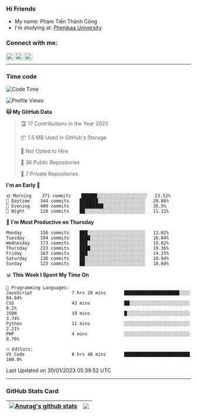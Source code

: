 ### Hi Friends

- My name: Phạm Tiến Thành Công
- I'm studying at: [Phenikaa University]


### Connect with me:
[<img align="left" alt="PhamTienThanhCong | Facebook" width="22px" src="https://upload.wikimedia.org/wikipedia/commons/thumb/1/16/Facebook-icon-1.png/640px-Facebook-icon-1.png" />][facebook]
[<img align="left" alt="PhamTienThanhCong | Zalo" width="22px" src="https://www.anphatpc.com.vn/template/anphat_2020v2/images/icon-zalo.jpg" />][zalo]
[<img align="left" alt="PhamTienThanhCong | LinkedIn" width="22px" src="https://cdn3.iconfinder.com/data/icons/inficons/512/linkedin.png" />][linkedin]

<br />

---

### Time code

<!--START_SECTION:waka-->
![Code Time](http://img.shields.io/badge/Code%20Time-856%20hrs%2032%20mins-blue)

![Profile Views](http://img.shields.io/badge/Profile%20Views-1-blue)

**🐱 My GitHub Data** 

> 🏆 17 Contributions in the Year 2023
 > 
> 📦 1.5 MB Used in GitHub's Storage 
 > 
> 🚫 Not Opted to Hire
 > 
> 📜 36 Public Repositories 
 > 
> 🔑 7 Private Repositories  
 > 
**I'm an Early 🐤** 

```text
🌞 Morning    271 commits    ██████░░░░░░░░░░░░░░░░░░░   23.52% 
🌆 Daytime    344 commits    ███████░░░░░░░░░░░░░░░░░░   29.86% 
🌃 Evening    409 commits    █████████░░░░░░░░░░░░░░░░   35.5% 
🌙 Night      128 commits    ██░░░░░░░░░░░░░░░░░░░░░░░   11.11%

```
📅 **I'm Most Productive on Thursday** 

```text
Monday       150 commits    ███░░░░░░░░░░░░░░░░░░░░░░   13.02% 
Tuesday      194 commits    ████░░░░░░░░░░░░░░░░░░░░░   16.84% 
Wednesday    173 commits    ███░░░░░░░░░░░░░░░░░░░░░░   15.02% 
Thursday     223 commits    ████░░░░░░░░░░░░░░░░░░░░░   19.36% 
Friday       163 commits    ███░░░░░░░░░░░░░░░░░░░░░░   14.15% 
Saturday     126 commits    ██░░░░░░░░░░░░░░░░░░░░░░░   10.94% 
Sunday       123 commits    ██░░░░░░░░░░░░░░░░░░░░░░░   10.68%

```


📊 **This Week I Spent My Time On** 

```text
💬 Programming Languages: 
JavaScript               7 hrs 28 mins       █████████████████████░░░░   84.84% 
CSS                      43 mins             ██░░░░░░░░░░░░░░░░░░░░░░░   8.2% 
JSON                     19 mins             █░░░░░░░░░░░░░░░░░░░░░░░░   3.74% 
Python                   11 mins             ░░░░░░░░░░░░░░░░░░░░░░░░░   2.21% 
PHP                      4 mins              ░░░░░░░░░░░░░░░░░░░░░░░░░   0.76%

🔥 Editors: 
VS Code                  8 hrs 48 mins       █████████████████████████   100.0%

```


 Last Updated on 30/01/2023 05:39:52 UTC
<!--END_SECTION:waka-->

---

### GitHub Stats Card

| <a href="https://github.com/phamtienthanhcong"><img align="center" src="https://github-readme-stats.vercel.app/api?username=PhamTienThanhCong&show_icons=true&include_all_commits=true&theme=buefy&hide_border=true&theme=ocean_dark" alt="Anurag's github stats" /></a> | <a href="https://github.com/phamtienthanhcong"><img align="center" src="https://github-readme-stats.vercel.app/api/top-langs/?username=PhamTienThanhCong&layout=compact&theme=buefy&hide_border=true&theme=ocean_dark" /></a> |
| ------------- | ------------- |

[Phenikaa University]: https://phenikaa-uni.edu.vn/vi
[facebook]: https://www.facebook.com/phamtienthanhcong
[linkedin]: https://linkedin.com/in/phamtienthanhcong
[zalo]: https://zalo.me/0396396332
[tiktok]: https://www.tiktok.com/@phamtienthanhcong
[web]: https://github.com/PhamTienThanhCong/web_dev
[min project]: https://github.com/PhamTienThanhCong/Project-Of-Web
[c and cpp]: https://github.com/PhamTienThanhCong/Code_C_and_Cpro
[python]: https://github.com/PhamTienThanhCong/Python_beginer
